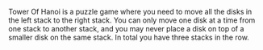 Tower Of Hanoi is a puzzle game where you need to move all the disks in the left stack to the right stack. You can only move one disk at a time from one stack to another stack, and you may never place a disk on top of a smaller disk on the same stack. In total you have three stacks in the row.
